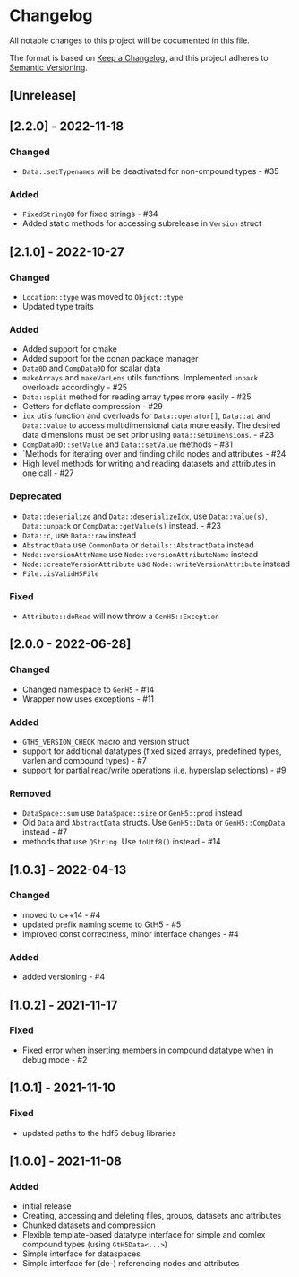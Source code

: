 # Changelog
All notable changes to this project will be documented in this file.

The format is based on [Keep a Changelog](https://keepachangelog.com/en/1.0.0/),
and this project adheres to [Semantic Versioning](https://semver.org/spec/v2.0.0.html).

## [Unrelease]

## [2.2.0] - 2022-11-18
### Changed
- `Data::setTypenames` will be deactivated for non-cmpound types - #35

### Added
- `FixedString0D` for fixed strings - #34
- Added static methods for accessing subrelease in `Version` struct

## [2.1.0] - 2022-10-27
### Changed 
- `Location::type` was moved to `Object::type`
- Updated type traits

### Added
- Added support for cmake
- Added support for the conan package manager
- `Data0D` and `CompData0D` for scalar data
- `makeArrays` and `makeVarLens` utils functions. Implemented `unpack` overloads accordingly - #25
- `Data::split` method for reading array types more easily - #25
- Getters for deflate compression - #29
- `idx` utils function and overloads for `Data::operator[]`, `Data::at` and `Data::value` to access multidimensional data more easily. 
   The desired data dimensions must be set prior using `Data::setDimensions`. - #23
- `CompData0D::setValue` and `Data::setValue` methods - #31
- `Methods for iterating over and finding child nodes and attributes - #24
- High level methods for writing and reading datasets and attributes in one call - #27

### Deprecated 
- `Data::deserialize` and `Data::deserializeIdx`, use `Data::value(s)`, `Data::unpack` or `CompData::getValue(s)` instead. - #23
- `Data::c`, use `Data::raw` instead
- `AbstractData` use `CommonData` or `details::AbstractData` instead
- `Node::versionAttrName` use `Node::versionAttributeName` instead
- `Node::createVersionAttribute` use `Node::writeVersionAttribute` instead
- `File::isValidH5File`

### Fixed 
- `Attribute::doRead` will now throw a `GenH5::Exception`

## [2.0.0 - 2022-06-28]
### Changed 
- Changed namespace to `GenH5` - #14
- Wrapper now uses exceptions - #11

### Added
- `GTH5_VERSION_CHECK` macro and version struct
- support for additional datatypes (fixed sized arrays, predefined types, varlen and compound types) - #7
- support for partial read/write operations (i.e. hyperslap selections) - #9 

### Removed 
- `DataSpace::sum` use `DataSpace::size` or `GenH5::prod` instead
- Old `Data` and `AbstractData` structs. Use `GenH5::Data` or `GenH5::CompData` instead - #7
- methods that use `QString`. Use `toUtf8()` instead - #14

## [1.0.3] - 2022-04-13
### Changed 
- moved to c++14 - #4
- updated prefix naming sceme to GtH5 - #5
- improved const correctness, minor interface changes - #4

### Added
- added versioning - #4

## [1.0.2] - 2021-11-17
### Fixed
- Fixed error when inserting members in compound datatype when in debug mode - #2

## [1.0.1] - 2021-11-10
### Fixed
- updated paths to the hdf5 debug libraries

## [1.0.0] - 2021-11-08
### Added
- initial release
- Creating, accessing and deleting files, groups, datasets and attributes
- Chunked datasets and compression
- Flexible template-based datatype interface for simple and comlex compound types (using `GtH5Data<...>`)
- Simple interface for dataspaces
- Simple interface for (de-) referencing nodes and attributes
